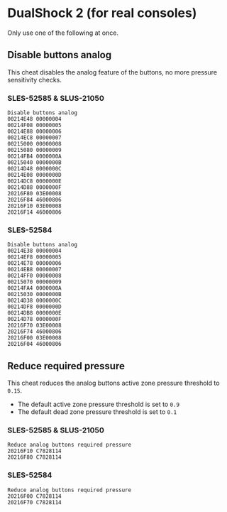 # DualShock 2 (for real consoles)

Only use one of the following at once.

## Disable buttons analog

This cheat disables the analog feature of the buttons, no more pressure sensitivity checks.

### SLES-52585 & SLUS-21050
```
Disable buttons analog
00214E48 00000004
00214F08 00000005
00214E88 00000006
00214EC8 00000007
00215000 00000008
00215080 00000009
00214FB4 0000000A
00215040 0000000B
00214D48 0000000C
00214E08 0000000D
00214DC8 0000000E
00214D88 0000000F
20216F80 03E00008
20216F84 46000806
20216F10 03E00008
20216F14 46000806
```

### SLES-52584
```
Disable buttons analog
00214E38 00000004
00214EF8 00000005
00214E78 00000006
00214EB8 00000007
00214FF0 00000008
00215070 00000009
00214FA4 0000000A
00215030 0000000B
00214D38 0000000C
00214DF8 0000000D
00214DB8 0000000E
00214D78 0000000F
20216F70 03E00008
20216F74 46000806
20216F00 03E00008
20216F04 46000806
```

## Reduce required pressure

This cheat reduces the analog buttons active zone pressure threshold to `0.15`.

- The default active zone pressure threshold is set to `0.9`
- The default dead zone pressure threshold is set to `0.1`

### SLES-52585 & SLUS-21050
```
Reduce analog buttons required pressure
20216F10 C7828114
20216F80 C7828114
```

### SLES-52584
```
Reduce analog buttons required pressure
20216F00 C7828114
20216F70 C7828114
```
